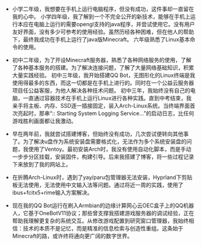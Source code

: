 
- 小学二年级，我想要在手机上运行电脑程序，但没有成功，这件事却一直留在我的心中。
小学四年级，我了解到一个不完全公开的新技术，能够在手机上运行本应在电脑上运行的需要opengl支持的java程序，并尝试使用它。没有用户友好界面，没有多少可参考的使用经验。虽然历经各种困难，但在他人的帮助下，最终我成功在手机上运行了java版Minecraft。
六年级熟悉了Linux基本命令的使用。

- 初中二年级，为了开设Minecraft服务器，熟悉了各种网络服务的使用，了解了各种基本服务的搭建。为了解决连接问题，了解了大量网络基础知识，积累大量实践经验。
初中三年级，我开始搭建QQ Bot，无图形化的Linux终端是我使用得最多的东西，而这一切都是在手机上进行的。同时在一个公益云服务器项目任公益客服，为他人解决各种技术问题。
初中三年，我始终没有自己的电脑，一直通过容器技术在手机上运行Linux进行各种实践。直到中考结束，我亲手将主板、内存、SSD逐一插接固定，装入Arch-Linux系统。当终端界面首次亮起时，那串“:: Starting System Logging Service...”的启动日志，比任何游戏胜利画面都让我激动。
 
- 早在两年前，我就尝试搭建博客，但始终没有成功，几次尝试便转向其他事了。为了解决u盘作为系统安装盘需要格式化，无法作为多个系统安装盘的问题，我使用了Ventoy。最初安装Arch时，我没有使用自动化脚本，而是手动一步步分区挂载，安装固件，构建引导。后来我搭建了博客，将一些过程记录下来放到了我的网站上。

- 在折腾Arch-Linux时，遇到了yay/paru包管理器无法安装，Hyprland下剪贴板无法使用，无法使用中文输入法等问题。通过将近一周的实践，使用了ibus+fcitx5+rime输入方案解决。
 
- 现在我的QQ Bot运行在刷入Armbian的边缘计算网心云OEC盒子上的QQ机器人，它基于OneBotV11协议；那些曾支撑我搭建游戏服务器的调试经验，正在帮助我理解更复杂的系统交互。从修改游戏配置到研究窗口管理器，我始终相信：技术的本质不是记忆，而是精准的信息检索与创造性重组。这条始于Minecraft的路，或许终将通向更广阔的数字世界。